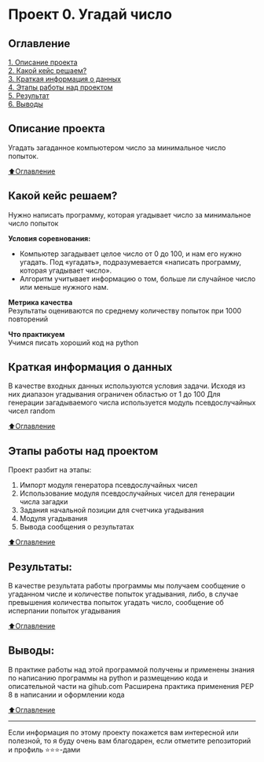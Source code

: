 # Проект 0. Угадай число

## Оглавление  
[1. Описание проекта](#Описание-проекта)  
[2. Какой кейс решаем?](#Какой-кейс-решаем)  
[3. Краткая информация о данных](#Краткая-информация-о-данных)  
[4. Этапы работы над проектом](#Этапы-работы-над-проектом)  
[5. Результат](#Результат)    
[6. Выводы](#Выводы) 


## Описание проекта    
Угадать загаданное компьютером число за минимальное число попыток.

[:arrow_up:Оглавление](#Оглавление)


## Какой кейс решаем?    
Нужно написать программу, которая угадывает число за минимальное число попыток

**Условия соревнования:**  
- Компьютер загадывает целое число от 0 до 100, и нам его нужно угадать. Под «угадать», подразумевается «написать программу, которая угадывает число».
- Алгоритм учитывает информацию о том, больше ли случайное число или меньше нужного нам.

**Метрика качества**     
Результаты оцениваются по среднему количеству попыток при 1000 повторений

**Что практикуем**     
Учимся писать хороший код на python


## Краткая информация о данных
В качестве входных данных используются условия задачи. 
Исходя из них диапазон угадывания ограничен областью от 1 до 100
Для генерации загадываемого числа используется модуль псевдослучайных чисел random
  
[:arrow_up:Оглавление](#Оглавление)


## Этапы работы над проектом  
Проект разбит на этапы:
1. Импорт модуля генератора псевдослучайных чисел
2. Использование модуля псевдослучайных чисел для генерации числа загадки
3. Задания начальной позиции для счетчика угадывания
4. Модуля угадывания
5. Вывода сообщения о результатах 

[:arrow_up:Оглавление](#Оглавление)


## Результаты:  
В качестве результата работы программы мы получаем сообщение о 
угаданном числе и количестве попыток угадывания, 
либо, в случае превышения количества попыток угадать число, 
сообщение об исперпании попыток угадывания

[:arrow_up:Оглавление](#Оглавление)


## Выводы:  
В практике работы над этой программой получены и применены знания по написанию программы на python 
и размещению кода и описательной части на gihub.com
Расширена практика применения PEP 8 в написании и оформлении кода

[:arrow_up:Оглавление](#Оглавление)


____
Если информация по этому проекту покажется вам интересной или полезной, то я буду очень вам благодарен, если отметите репозиторий и профиль ⭐️⭐️⭐️-дами
